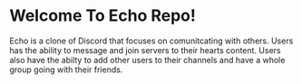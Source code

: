 # Welcome To Echo Repo!

Echo is a clone of Discord that focuses on comunitcating with others. Users has the ability to message and join servers to their hearts content. Users also have
the abilty to add other users to their channels and have a whole group going with their friends.

